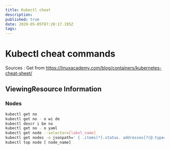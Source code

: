 ```yaml
---
title: Kubectl cheat
description: 
published: true
date: 2020-05-05T07:20:17.195Z
tags: 
---
```


# Kubectl cheat commands

Sources : Get from https://linuxacademy.com/blog/containers/kubernetes-cheat-sheet/

## ViewingResource Information

### Nodes

```bash
kubectl get no
kubectl get no - o wi de
kubectl descr i be no
kubectl get no - o yaml
kubectl get node --selector=[label_name]
kubectl get nodes -o jsonpath=' { .items[*].status. addresses[?(@.type=="ExternalIP")].address}'
kubectl top node [ node_name]
```